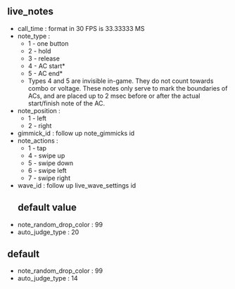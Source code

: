 ## live_notes
- call_time : format in 30 FPS is 33.33333 MS
- note_type :
  - 1 - one button
  - 2 - hold
  - 3 - release
  - 4 - AC start*
  - 5 - AC end*
  * Types 4 and 5 are invisible in-game. They do not count towards combo or voltage. These notes only serve to mark the boundaries of ACs, and are placed up to 2 msec before or after the actual start/finish note of the AC.
- note_position :
  - 1 - left
  - 2 - right
- gimmick_id : follow up note_gimmicks id
- note_actions :
  - 1 - tap
  - 4 - swipe up
  - 5 - swipe down
  - 6 - swipe left
  - 7 - swipe right
- wave_id : follow up live_wave_settings id
  ## default value
- note_random_drop_color : 99
- auto_judge_type : 20
## default
- note_random_drop_color : 99
- auto_judge_type : 14
